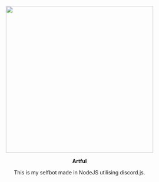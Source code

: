 <div align="center">
	<img src="https://i.imgur.com/f3QDLBc.png" width="400" />
	<br />
	<p><strong>Artful</strong></p>
	<p>This is my selfbot made in NodeJS utilising discord.js.</p>
	<br />
</div>